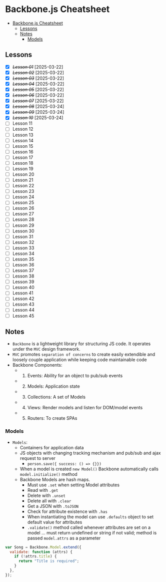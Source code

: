 # Backbone.js Cheatsheet

- [Backbone.js Cheatsheet](#backbonejs-cheatsheet)
  - [Lessons](#lessons)
  - [Notes](#notes)
    - [Models](#models)

## Lessons

- [x] ~~_Lesson 01_~~ [2025-03-22]
- [x] ~~_Lesson 02_~~ [2025-03-22]
- [x] ~~_Lesson 03_~~ [2025-03-22]
- [x] ~~_Lesson 04_~~ [2025-03-22]
- [x] ~~_Lesson 05_~~ [2025-03-22]
- [x] ~~_Lesson 06_~~ [2025-03-22]
- [x] ~~_Lesson 07_~~ [2025-03-22]
- [x] ~~_Lesson 08_~~ [2025-03-24]
- [x] ~~_Lesson 09_~~ [2025-03-24]
- [x] ~~_Lesson 10_~~ [2025-03-24]
- [ ] Lesson 11
- [ ] Lesson 12
- [ ] Lesson 13
- [ ] Lesson 14
- [ ] Lesson 15
- [ ] Lesson 16
- [ ] Lesson 17
- [ ] Lesson 18
- [ ] Lesson 19
- [ ] Lesson 20
- [ ] Lesson 21
- [ ] Lesson 22
- [ ] Lesson 23
- [ ] Lesson 24
- [ ] Lesson 25
- [ ] Lesson 26
- [ ] Lesson 27
- [ ] Lesson 28
- [ ] Lesson 29
- [ ] Lesson 30
- [ ] Lesson 31
- [ ] Lesson 32
- [ ] Lesson 33
- [ ] Lesson 34
- [ ] Lesson 35
- [ ] Lesson 36
- [ ] Lesson 37
- [ ] Lesson 38
- [ ] Lesson 39
- [ ] Lesson 40
- [ ] Lesson 41
- [ ] Lesson 42
- [ ] Lesson 43
- [ ] Lesson 44
- [ ] Lesson 45

## Notes

- `Backbone` is a lightweight library for structuring JS code. It operates under the `MVC` design framework.
- `MVC` promotes `separation of concerns` to create easily extendible and loosely couple application while keeping code maintainable code
- Backbone Components:
  - 1. Events: Ability for an object to pub/sub events
  - 2. Models: Application state
  - 3. Collections: A set of Models
  - 4. Views: Render models and listen for DOM/model events
  - 5. Routers: To create SPAs

### Models

- `Models`:
  - Containers for application data
  - JS objects with changing tracking mechanism and pub/sub and ajax request to server
    - `person.save({ success: () => {}})`
  - When a model is created `new Model()` Backbone automatically calls `model.initialize()` method
  - Backbone Models are hash maps.
    - Must use `.set` when setting Model attributes
    - Read with `.get`
    - Delete with `.unset`
    - Delete all with `.clear`
    - Get a JSON with `.toJSON`
    - Check for attribute existence with `.has`
    - When instantiating the model can use `.defaults` object to set default value for attributes
    - `.validate()` method called whenever attributes are set on a model ... must return undefined or string if not valid; method is passed `model.attrs` as a parameter

```js
var Song = Backbone.Model.extend({
  validate: function (attrs) {
    if (!attrs.title) {
      return "Title is required";
    }
  },
});
```
